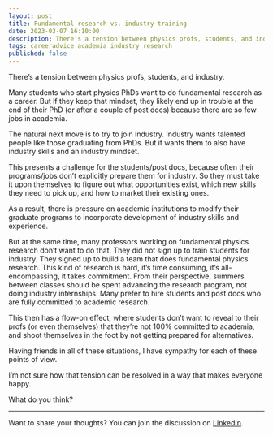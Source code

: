 ```yaml
---
layout: post
title: Fundamental research vs. industry training
date: 2023-03-07 16:10:00
description: There’s a tension between physics profs, students, and industry.
tags: careeradvice academia industry research
published: false
---
```

There’s a tension between physics profs, students, and industry.

Many students who start physics PhDs want to do fundamental research as a career. But if they keep that mindset, they likely end up in trouble at the end of their PhD (or after a couple of post docs) because there are so few jobs in academia.

The natural next move is to try to join industry. Industry wants talented people like those graduating from PhDs. But it wants them to also have industry skills and an industry mindset.

This presents a challenge for the students/post docs, because often their programs/jobs don’t explicitly prepare them for industry. So they must take it upon themselves to figure out what opportunities exist, which new skills they need to pick up, and how to market their existing ones.

As a result, there is pressure on academic institutions to modify their graduate programs to incorporate development of industry skills and experience.

But at the same time, many professors working on fundamental physics research don’t want to do that. They did not sign up to train students for industry. They signed up to build a team that does fundamental physics research. This kind of research is hard, it’s time consuming, it’s all-encompassing, it takes commitment. From their perspective, summers between classes should be spent advancing the research program, not doing industry internships. Many prefer to hire students and post docs who are fully committed to academic research.

This then has a flow-on effect, where students don’t want to reveal to their profs (or even themselves) that they’re not 100% committed to academia, and shoot themselves in the foot by not getting prepared for alternatives.

Having friends in all of these situations, I have sympathy for each of these points of view.

I’m not sure how that tension can be resolved in a way that makes everyone happy.

What do you think?

---

Want to share your thoughts? You can join the discussion on [LinkedIn](https://www.linkedin.com/posts/agata-branczyk_phd-research-career-activity-7038898095438405632-MjLy?utm_source=share&utm_medium=member_desktop).
